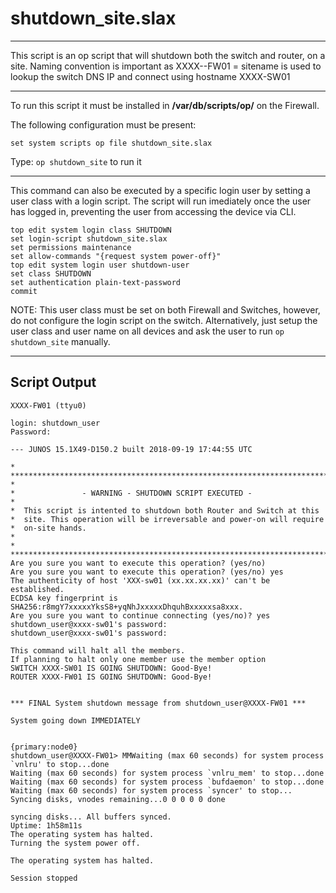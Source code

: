 # shutdown_site.slax

************************************************
This script is an op script that will shutdown 
both the switch and router, on a site. 
Naming convention is important as XXXX--FW01 = sitename
is used to lookup the switch DNS IP and connect
using hostname XXXX-SW01
***************************************************
To run this script it must be installed in
 **/var/db/scripts/op/**  on the Firewall.
 
The following configuration must be present:
```
set system scripts op file shutdown_site.slax
```

Type: `op shutdown_site` to run it
***************************************************
This command can also be executed by a specific login user by setting a user class with a login script. The script will run imediately once the user has logged in, preventing the user from accessing the device via CLI. 
```
top edit system login class SHUTDOWN 
set login-script shutdown_site.slax
set permissions maintenance
set allow-commands "{request system power-off}"
top edit system login user shutdown-user
set class SHUTDOWN
set authentication plain-text-password
commit
```
NOTE: This user class must be set on both Firewall and Switches, however, do not configure the login script on the switch.
Alternatively, just setup the user class and user name on all devices and ask the user to run `op shutdown_site` manually.
*************************************************
## Script Output

```
XXXX-FW01 (ttyu0)

login: shutdown_user
Password:

--- JUNOS 15.1X49-D150.2 built 2018-09-19 17:44:55 UTC

* ****************************************************************************
*
*               - WARNING - SHUTDOWN SCRIPT EXECUTED -
*
*  This script is intented to shutdown both Router and Switch at this
*  site. This operation will be irreversable and power-on will require
*  on-site hands.
*
* ****************************************************************************
Are you sure you want to execute this operation? (yes/no)
Are you sure you want to execute this operation? (yes/no) yes
The authenticity of host 'XXX-sw01 (xx.xx.xx.xx)' can't be established.
ECDSA key fingerprint is SHA256:r8mgY7xxxxxYksS8+yqNhJxxxxxDhquhBxxxxxsa8xxx.
Are you sure you want to continue connecting (yes/no)? yes
shutdown_user@xxxx-sw01's password:
shutdown_user@xxxx-sw01's password:

This command will halt all the members.
If planning to halt only one member use the member option
SWITCH XXXX-SW01 IS GOING SHUTDOWN: Good-Bye!
ROUTER XXXX-FW01 IS GOING SHUTDOWN: Good-Bye!


*** FINAL System shutdown message from shutdown_user@XXXX-FW01 ***

System going down IMMEDIATELY


{primary:node0}
shutdown_user@XXXX-FW01> MMWaiting (max 60 seconds) for system process `vnlru' to stop...done
Waiting (max 60 seconds) for system process `vnlru_mem' to stop...done
Waiting (max 60 seconds) for system process `bufdaemon' to stop...done
Waiting (max 60 seconds) for system process `syncer' to stop...
Syncing disks, vnodes remaining...0 0 0 0 0 done

syncing disks... All buffers synced.
Uptime: 1h58m11s
The operating system has halted.
Turning the system power off.

The operating system has halted.

Session stopped
```
